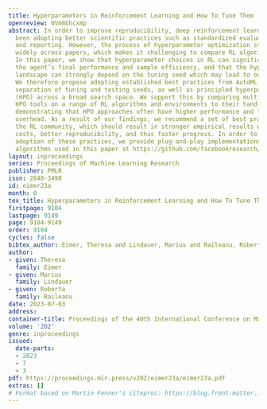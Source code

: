 ```yaml
---
title: Hyperparameters in Reinforcement Learning and How To Tune Them
openreview: 0Vm8Ghcxmp
abstract: In order to improve reproducibility, deep reinforcement learning (RL) has
  been adopting better scientific practices such as standardized evaluation metrics
  and reporting. However, the process of hyperparameter optimization still varies
  widely across papers, which makes it challenging to compare RL algorithms fairly.
  In this paper, we show that hyperparameter choices in RL can significantly affect
  the agent’s final performance and sample efficiency, and that the hyperparameter
  landscape can strongly depend on the tuning seed which may lead to overfitting.
  We therefore propose adopting established best practices from AutoML, such as the
  separation of tuning and testing seeds, as well as principled hyperparameter optimization
  (HPO) across a broad search space. We support this by comparing multiple state-of-the-art
  HPO tools on a range of RL algorithms and environments to their hand-tuned counterparts,
  demonstrating that HPO approaches often have higher performance and lower compute
  overhead. As a result of our findings, we recommend a set of best practices for
  the RL community, which should result in stronger empirical results with fewer computational
  costs, better reproducibility, and thus faster progress. In order to encourage the
  adoption of these practices, we provide plug-and-play implementations of the tuning
  algorithms used in this paper at https://github.com/facebookresearch/how-to-autorl.
layout: inproceedings
series: Proceedings of Machine Learning Research
publisher: PMLR
issn: 2640-3498
id: eimer23a
month: 0
tex_title: Hyperparameters in Reinforcement Learning and How To Tune Them
firstpage: 9104
lastpage: 9149
page: 9104-9149
order: 9104
cycles: false
bibtex_author: Eimer, Theresa and Lindauer, Marius and Raileanu, Roberta
author:
- given: Theresa
  family: Eimer
- given: Marius
  family: Lindauer
- given: Roberta
  family: Raileanu
date: 2023-07-03
address: 
container-title: Proceedings of the 40th International Conference on Machine Learning
volume: '202'
genre: inproceedings
issued:
  date-parts:
  - 2023
  - 7
  - 3
pdf: https://proceedings.mlr.press/v202/eimer23a/eimer23a.pdf
extras: []
# Format based on Martin Fenner's citeproc: https://blog.front-matter.io/posts/citeproc-yaml-for-bibliographies/
---
```

